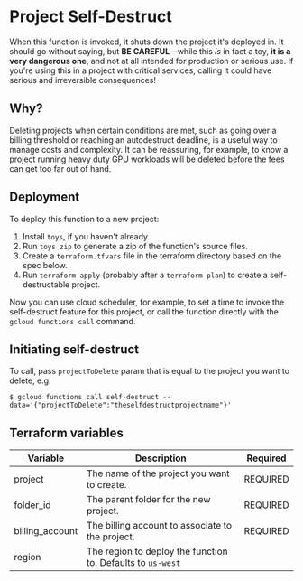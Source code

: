 # Project Self-Destruct

When this function is invoked, it shuts down the project it's deployed in. It should go without saying, but **BE CAREFUL**—while this *is* in fact a toy, **it is a very dangerous one**, and not at all intended for production or serious use. If you're using this in a project with critical services, calling it could have serious and irreversible consequences!

## Why?

Deleting projects when certain conditions are met, such as going over a billing threshold or reaching an autodestruct deadline, is a useful way to manage costs and complexity. It can be reassuring, for example, to know a project running heavy duty GPU workloads will be deleted before the fees can get too far out of hand.

## Deployment

To deploy this function to a new project:

1. Install `toys`, if you haven't already.
2. Run `toys zip` to generate a zip of the function's source files.
3. Create a `terraform.tfvars` file in the terraform directory based on the spec below.
4. Run `terraform apply` (probably after a `terraform plan`) to create a self-destructable project.

Now you can use cloud scheduler, for example, to set a time to invoke the self-destruct feature for this project, or call the function directly with the `gcloud functions call` command.

## Initiating self-destruct

To call, pass `projectToDelete` param that is equal to the project you want to delete, e.g.

```console
$ gcloud functions call self-destruct --data='{"projectToDelete":"theselfdestructprojectname"}'
```

## Terraform variables

|Variable|Description|Required|
-|-|-
|project|The name of the project you want to create.|REQUIRED|
|folder_id|The parent folder for the new project.|REQUIRED|
|billing_account|The billing account to associate to the project.|REQUIRED|
|region|The region to deploy the function to. Defaults to `us-west`||
